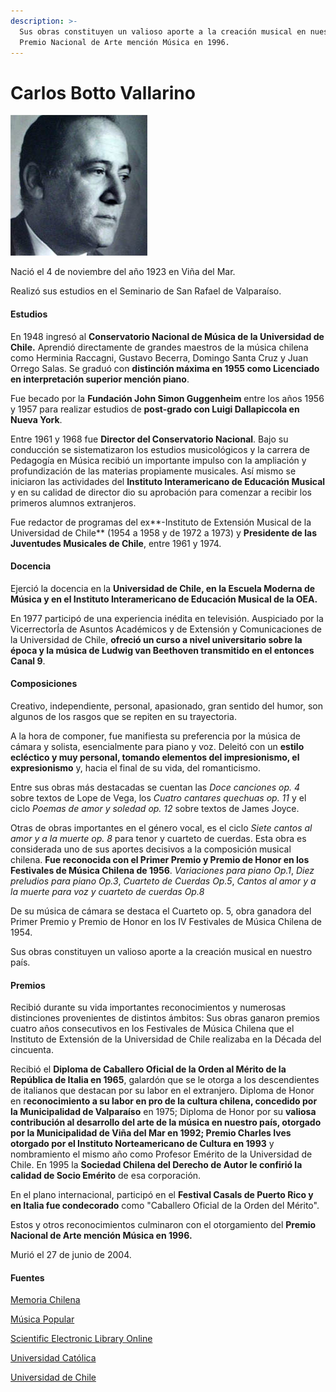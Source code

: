 ```yaml
---
description: >-
  Sus obras constituyen un valioso aporte a la creación musical en nuestro país.
  Premio Nacional de Arte mención Música en 1996.
---
```


# Carlos Botto Vallarino

![Carlos Botto Vallarino: Foto Memoria Chilena.](../../.gitbook/assets/carlosbotto.jpeg)

Nació el 4 de noviembre del año 1923 en Viña del Mar.

Realizó sus estudios en el Seminario de San Rafael de Valparaíso.

#### Estudios

En 1948 ingresó al **Conservatorio Nacional de Música de la Universidad de Chile.** Aprendió directamente de grandes maestros de la música chilena como Herminia Raccagni, Gustavo Becerra, Domingo Santa Cruz y Juan Orrego Salas. Se graduó con **distinción máxima en 1955 como Licenciado en interpretación superior mención piano**.

Fue becado por la **Fundación John Simon Guggenheim** entre los años 1956 y 1957 para realizar estudios de **post-grado con Luigi Dallapiccola en Nueva York**.

Entre 1961 y 1968 fue **Director del Conservatorio Nacional**. Bajo su conducción se sistematizaron los estudios musicológicos y la carrera de Pedagogía en Música recibió un importante impulso con la ampliación y profundización de las materias propiamente musicales. Así mismo se iniciaron las actividades del **Instituto Interamericano de Educación Musical** y en su calidad de director dio su aprobación para comenzar a recibir los primeros alumnos extranjeros.

Fue redactor de programas del ex**-Instituto de Extensión Musical de la Universidad de Chile** \(1954 a 1958 y de 1972 a 1973\) y **Presidente de las Juventudes Musicales de Chile**, entre 1961 y 1974.

#### Docencia

Ejerció la docencia en la **Universidad de Chile, en la Escuela Moderna de Música y en el Instituto Interamericano de Educación Musical de la OEA.**

En 1977 participó de una experiencia inédita en televisión. Auspiciado por la VicerrectorÍa de Asuntos Académicos y de Extensión y Comunicaciones de la Universidad de Chile, **ofreció un curso a nivel universitario sobre la época y la música de Ludwig van Beethoven transmitido en el entonces Canal 9**.

#### Composiciones

Creativo, independiente, personal, apasionado, gran sentido del humor, son algunos de los rasgos que se repiten en su trayectoria.

A la hora de componer, fue manifiesta su preferencia por la música de cámara y solista, esencialmente para piano y voz. Deleitó con un **estilo ecléctico y muy personal, tomando elementos del impresionismo, el expresionismo** y, hacia el final de su vida, del romanticismo.

Entre sus obras más destacadas se cuentan las _Doce canciones op. 4_ sobre textos de Lope de Vega, los _Cuatro cantares quechuas op. 11_ y el ciclo _Poemas de amor y soledad op. 12_ sobre textos de James Joyce.

Otras de obras importantes en el género vocal, es el ciclo _Siete cantos al amor y a la muerte op. 8_ para tenor y cuarteto de cuerdas. Esta obra es considerada uno de sus aportes decisivos a la composición musical chilena. **Fue reconocida con el Primer Premio y Premio de Honor en los Festivales de Música Chilena de 1956**. _Variaciones para piano Op.1_, _Diez preludios para piano Op.3_, _Cuarteto de Cuerdas Op.5_, _Cantos al amor y a la muerte para voz y cuarteto de cuerdas Op.8_

De su música de cámara se destaca el Cuarteto op. 5, obra ganadora del Primer Premio y Premio de Honor en los IV Festivales de Música Chilena de 1954.

Sus obras constituyen un valioso aporte a la creación musical en nuestro país.

#### Premios

Recibió durante su vida importantes reconocimientos y numerosas distinciones provenientes de distintos ámbitos: Sus obras ganaron premios cuatro años consecutivos en los Festivales de Música Chilena que el Instituto de Extensión de la Universidad de Chile realizaba en la Década del cincuenta.

Recibió el **Diploma de Caballero Oficial de la Orden al Mérito de la República de Italia en 1965**, galardón que se le otorga a los descendientes de italianos que destacan por su labor en el extranjero. Diploma de Honor en r**econocimiento a su labor en pro de la cultura chilena, concedido por la Municipalidad de Valparaíso** en 1975; Diploma de Honor por su **valiosa contribución al desarrollo del arte de la música en nuestro país, otorgado por la Municipalidad de Viña del Mar en 1992; Premio Charles Ives otorgado por el Instituto Norteamericano de Cultura en 1993** y nombramiento el mismo año como Profesor Emérito de la Universidad de Chile. En 1995 la **Sociedad Chilena del Derecho de Autor le confirió la calidad de Socio Emérito** de esa corporación. 

En el plano internacional, participó en el **Festival Casals de Puerto Rico y en Italia fue condecorado** como "Caballero Oficial de la Orden del Mérito".

Estos y otros reconocimientos culminaron con el otorgamiento del **Premio Nacional de Arte mención Música en 1996.**

Murió el 27 de junio de 2004.

#### Fuentes

[Memoria Chilena](http://www.memoriachilena.gob.cl/602/w3-article-97004.html)

[Música Popular](http://www.musicapopular.cl/artista/carlos-botto/)

[Scientific Electronic Library Online](https://scielo.conicyt.cl/scielo.php?lng=es)

[Universidad Católica](https://www.uc.cl/es/la-universidad/premios-nacionales/7397-carlos-botto-vallarino-1923-2004)

[Universidad de Chile](http://www.uchile.cl/portal/presentacion/historia/grandes-figuras/premios-nacionales/musica/6553/carlos-botto-vallarino)



